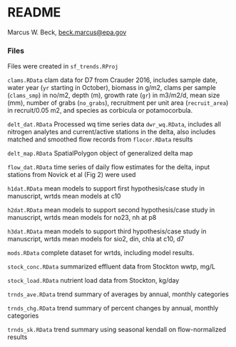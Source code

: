 # README
Marcus W. Beck, beck.marcus@epa.gov  

### Files

Files were created in `sf_trends.RProj`

`clams.RData` clam data for D7 from Crauder 2016, includes sample date, water year (`yr` starting in October), biomass in g/m2, clams per sample (`clams_smp`) in no/m2, depth (m), growth rate (`gr`) in m3/m2/d, mean size (mm), number of grabs (`no_grabs`), recruitment per unit area (`recruit_area`) in recruit/0.05 m2, and species as corbicula or potamocorbula.

`delt_dat.RData` Processed wq time series data `dwr_wq.RData`, includes all nitrogen analytes and current/active stations in the delta, also includes matched and smoothed flow records from `flocor.RData` results

`delt_map.RData` SpatialPolygon object of generalized delta map

`flow_dat.RData` time series of daily flow estimates for the delta, input stations from Novick et al (Fig 2) were used

`h1dat.RData` mean models to support first hypothesis/case study in manuscript, wrtds mean models at c10 

`h2dat.RData` mean models to support second hypothesis/case study in manuscript, wrtds mean models for no23, nh at p8

`h3dat.RData` mean models to support third hypothesis/case study in manuscript, wrtds mean models for sio2, din, chla at c10, d7

`mods.RData` complete dataset for wrtds, including model results.

`stock_conc.RData` summarized effluent data from Stockton wwtp, mg/L

`stock_load.RData` nutrient load data from Stockton, kg/day

`trnds_ave.RData` trend summary of averages by annual, monthly categories

`trnds_chg.RData` trend summary of percent changes by annual, monthly categories

`trnds_sk.RData` trend summary using seasonal kendall on flow-normalized results
